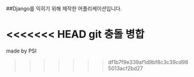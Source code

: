 ##Django를 익히기 위해 제작한 어플리케이션입니다.

<<<<<<< HEAD
git 충돌 병합
=======
made by PSI
>>>>>>> df1b7f9e339af1d9bf8c3c39cd985013acf2bd27
